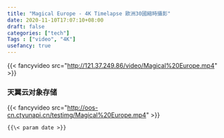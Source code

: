 ```yaml
---
title: "Magical Europe - 4K Timelapse 歐洲30國縮時攝影"
date: 2020-11-10T17:07:10+08:00
draft: false
categories: ["tech"]
Tags : ["video", "4K"]
usefancy: true
---
```



  
{{< fancyvideo src="http://121.37.249.86/video/Magical%20Europe.mp4" >}}

### 天翼云对象存储
{{< fancyvideo src="http://oos-cn.ctyunapi.cn/testimg/Magical%20Europe.mp4" >}}


  

`{{\< param date >}}`
